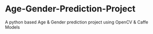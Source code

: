 # Age-Gender-Prediction-Project
A python based Age &amp; Gender prediction project using OpenCV &amp; Caffe Models
